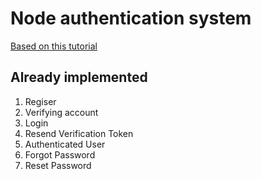 # Node authentication system

[Based on this tutorial](https://blog.devgenius.io/nodejs-make-full-authentication-api-the-complete-guide-76ef3215ed68)

## Already implemented

1. Regiser
2. Verifying account
3. Login
4. Resend Verification Token
5. Authenticated User
6. Forgot Password
7. Reset Password